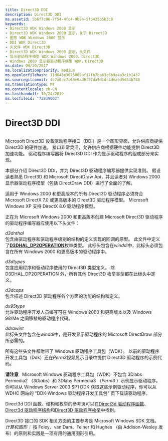 ```yaml
---
title: Direct3D DDI
description: Direct3D DDI
ms.assetid: 5b6f7c06-7f54-4fc4-9b94-5fb425b5b3c8
keywords:
- Direct3D WDK Windows 2000 显示
- Direct3D WDK Windows 2000 显示，关于 Direct3D
- 图形 WDK Windows 2000 显示
- DDI WDK Direct3D
- 头文件 WDK Direct3D
- Direct3D WDK Windows 2000 显示，头文件
- 显示驱动程序模型 WDK Windows 2000，Direct3D
- Windows 2000 显示器驱动程序模型 WDK，Direct3D
ms.date: 04/20/2017
ms.localizationpriority: medium
ms.openlocfilehash: 11d648e3675069af17fb7ba63c6b9a4a3c1b1437
ms.sourcegitcommit: 4b7a6ac7c68e6ad6f27da5d1dc4deabd5d34b748
ms.translationtype: MT
ms.contentlocale: zh-CN
ms.lasthandoff: 10/24/2019
ms.locfileid: "72839002"
---
```

# <a name="direct3d-ddi"></a>Direct3D DDI


## <span id="ddk_direct3d_gg"></span><span id="DDK_DIRECT3D_GG"></span>


Microsoft Direct3D 设备驱动程序接口（DDI）是一个图形界面，允许供应商提供 Direct3D 的硬件加速。 接口非常灵活，允许供应商根据硬件功能提供 Direct3D 加速功能。 驱动程序编写器将 Direct3D DDI 作为显示驱动程序的组成部分来实现。

本部分介绍 Direct3D DDI，并为 Direct3D 驱动程序编写器提供实现准则。 假设读者熟悉 Direct3D 和 Microsoft DirectDraw Api，并且读者对 Windows 2000 显示器驱动程序模型（包括 DirectDraw DDI）进行了全面的了解。

适用于 Windows 2000 和更高版本的所有 Direct3D 驱动程序必须符合 Microsoft DirectX 7.0 或更高版本的 Direct3D 驱动程序模型。 Microsoft Windows XP 支持 DirectX 8.0 驱动程序模型。

正在为 Microsoft Windows 2000 和更高版本创建 Microsoft Direct3D 驱动程序的驱动程序编写器应使用以下头文件：

<span id="D3DNTHAL.H"></span>*d3dnthal*  
包含由驱动程序和驱动程序级别的结构的定义实现的回调的原型。 此文件中定义了[**D3DHAL\_DP2OPERATION**](https://docs.microsoft.com/windows-hardware/drivers/ddi/d3dhal/ne-d3dhal-_d3dhal_dp2operation)枚举类型。 此标头包含在*winddi*中，此标头必须包含在所有 Windows 2000 和更高版本的驱动程序中。

<span id="D3DTYPES.H"></span>*d3dtypes*  
包含应用程序和驱动程序使用的 Direct3D 类型定义。 除 D3DHAL\_DP2OPERATION 外，所有其他 Direct3D 枚举类型都在此标头中定义。

<span id="D3DCAPS.H"></span>*d3dcaps*  
包含描述 Direct3D 驱动程序各个方面的功能的结构和定义。

<span id="DX95TYPE.H"></span>*dx95type*  
允许驱动程序开发人员编写可在 Windows 2000 和更高版本以及 Windows 98/Me 之间移植的驱动程序代码。

<span id="DDRAWINT.H"></span>*ddrawint*  
此标头文件包含在*winddi*中，是开发显示驱动程序的 Microsoft DirectDraw 部分所必需的。

所有这些头文件都附带了 Windows 驱动程序工具包（WDK）。 以前的驱动程序开发工具包（Ddk）还在*Perm3*视频显示目录中提供 Direct3D 驱动程序的示例代码。

**请注意**   Microsoft Windows 驱动程序工具包（WDK）不包含 3Dlabs Permedia2 （*3Dlabs*）和 3Dlabs Permedia3 （*Perm3* ）示例显示驱动程序。 你可以从 Windows Server 2003 SP1 DDK 获取这些示例驱动程序，你可以从 WDHC 网站的 "DDK-Windows 驱动程序开发工具包" 页下载该驱动程序。

 

Direct3d DDI 函数、结构和枚举的参考页可以在[Direct3d 驱动程序函数](https://docs.microsoft.com/windows-hardware/drivers/ddi/index)、 [Direct3d 驱动程序结构](https://docs.microsoft.com/windows-hardware/drivers/ddi/index)和[Direct3D 驱动程序枚举](https://docs.microsoft.com/windows-hardware/drivers/ddi/index)中找到。

Direct3D 接口的 SDK 相关方面的主要参考是 Microsoft Windows SDK 文档。 *计算机图形：* 按 Foley、van Dam、Feiner 和 Hughes （由 Addison-Wesley 发布）的原则和实践是一项有用的通用图形引用。

 

 





